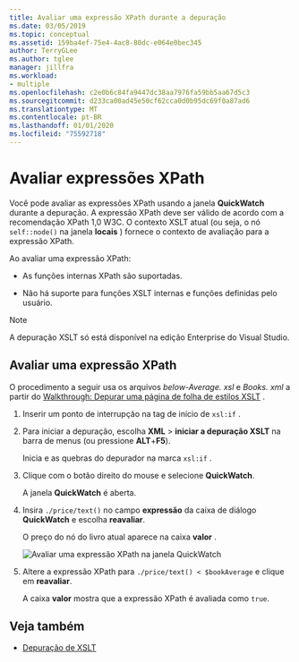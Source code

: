 ```yaml
---
title: Avaliar uma expressão XPath durante a depuração
ms.date: 03/05/2019
ms.topic: conceptual
ms.assetid: 159ba4ef-75e4-4ac8-80dc-e064e0bec345
author: TerryGLee
ms.author: tglee
manager: jillfra
ms.workload:
- multiple
ms.openlocfilehash: c2e0b6c84fa9447dc38aa7976fa59bb5aa67d5c3
ms.sourcegitcommit: d233ca00ad45e50cf62cca0d0b95dc69f0a87ad6
ms.translationtype: MT
ms.contentlocale: pt-BR
ms.lasthandoff: 01/01/2020
ms.locfileid: "75592718"
---
```

# <a name="evaluate-xpath-expressions"></a>Avaliar expressões XPath

Você pode avaliar as expressões XPath usando a janela **QuickWatch** durante a depuração. A expressão XPath deve ser válido de acordo com a recomendação XPath 1,0 W3C. O contexto XSLT atual (ou seja, o nó `self::node()` na janela **locais** ) fornece o contexto de avaliação para a expressão XPath.

Ao avaliar uma expressão XPath:

- As funções internas XPath são suportadas.

- Não há suporte para funções XSLT internas e funções definidas pelo usuário.

> [!NOTE]
> A depuração XSLT só está disponível na edição Enterprise do Visual Studio.

## <a name="evaluate-an-xpath-expression"></a>Avaliar uma expressão XPath

O procedimento a seguir usa os arquivos *below-Average. xsl* e *Books. xml* a partir do [Walkthrough: Depurar uma página de folha de estilos XSLT](../xml-tools/walkthrough-debug-an-xslt-style-sheet.md#sample-files) .

1. Inserir um ponto de interrupção na tag de início de `xsl:if` .

2. Para iniciar a depuração, escolha **XML** > **iniciar a depuração XSLT** na barra de menus (ou pressione **ALT**+**F5**).

   Inicia e as quebras do depurador na marca `xsl:if` .

3. Clique com o botão direito do mouse e selecione **QuickWatch**.

   A janela **QuickWatch** é aberta.

4. Insira `./price/text()` no campo **expressão** da caixa de diálogo **QuickWatch** e escolha **reavaliar**.

   O preço do nó do livro atual aparece na caixa **valor** .

   ![Avaliar uma expressão XPath na janela QuickWatch](media/quickwatch-price.png)

5. Altere a expressão XPath para `./price/text() < $bookAverage` e clique em **reavaliar**.

   A caixa **valor** mostra que a expressão XPath é avaliada como `true`.

## <a name="see-also"></a>Veja também

- [Depuração de XSLT](../xml-tools/debugging-xslt.md)
